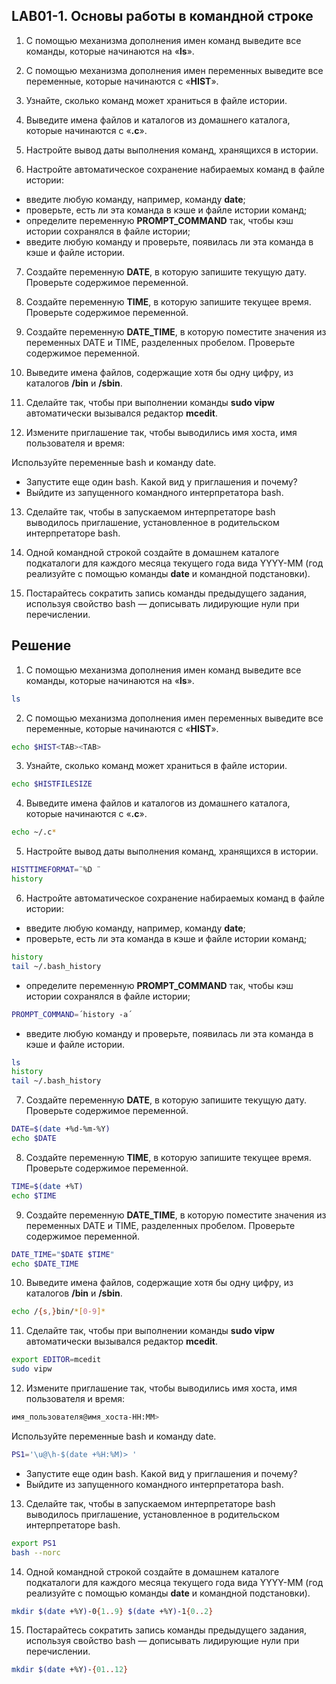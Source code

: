 ## LAB01-1. Основы работы в командной строке

1. С помощью механизма дополнения имен команд выведите все команды, которые начинаются на «**ls**».

2. С помощью механизма дополнения имен переменных выведите все переменные, которые начинаются с «**HIST**».

3. Узнайте, сколько команд может храниться в файле истории.

4. Выведите имена файлов и каталогов из домашнего каталога, которые начинаются с «**.c**».

5. Настройте вывод даты выполнения команд, хранящихся в истории.

6. Настройте автоматическое сохранение набираемых команд в файле истории:

- введите любую команду, например, команду **date**;
- проверьте, есть ли эта команда в кэше и файле истории команд;
- определите переменную **PROMPT_COMMAND** так, чтобы кэш истории сохранялся в файле истории;
- введите любую команду и проверьте,  появилась ли эта команда в кэше и файле истории.

7. Создайте переменную **DATE**, в которую запишите текущую дату. Проверьте содержимое переменной.

8. Создайте переменную **TIME**, в которую запишите текущее время. Проверьте содержимое переменной.

9. Создайте переменную **DATE_TIME**, в которую поместите значения из переменных DATE и TIME, разделенных пробелом. Проверьте содержимое переменной.

10. Выведите имена файлов, содержащие хотя бы одну цифру, из каталогов **/bin** и **/sbin**.


11. Сделайте так, чтобы при выполнении команды **sudo vipw** автоматически вызывался редактор **mcedit**.

12. Измените приглашение так, чтобы выводились имя хоста, имя пользователя и время:

Используйте переменные bash и команду date.

- Запустите еще один bash. Какой вид у приглашения и почему?
- Выйдите из запущенного командного интерпретатора bash.

13. Сделайте так, чтобы в запускаемом интерпретаторе bash выводилось приглашение, установленное в родительском интерпретаторе bash.

14. Одной командной строкой создайте в домашнем каталоге подкаталоги для каждого месяца текущего года вида YYYY-MM (год реализуйте с помощью команды **date** и командной подстановки).

15. Постарайтесь сократить запись команды предыдущего задания, используя свойство bash — дописывать лидирующие нули при перечислении.


## Решение

1. С помощью механизма дополнения имен команд выведите все команды, которые начинаются на «**ls**».

```bash
ls
```

2. С помощью механизма дополнения имен переменных выведите все переменные, которые начинаются с «**HIST**».


```bash
echo $HIST<TAB><TAB>
```

3. Узнайте, сколько команд может храниться в файле истории.

```bash
echo $HISTFILESIZE
```

4. Выведите имена файлов и каталогов из домашнего каталога, которые начинаются с «**.c**».

```bash
echo ~/.c*
```

5. Настройте вывод даты выполнения команд, хранящихся в истории.

```bash
HISTTIMEFORMAT=¨%D ¨
history
```


6. Настройте автоматическое сохранение набираемых команд в файле истории:

- введите любую команду, например, команду **date**;
- проверьте, есть ли эта команда в кэше и файле истории команд;

```bash
history
tail ~/.bash_history
```

- определите переменную **PROMPT_COMMAND** так, чтобы кэш истории сохранялся в файле истории;

```bash
PROMPT_COMMAND=´history -a´
```

- введите любую команду и проверьте,  появилась ли эта команда в кэше и файле истории.

```bash
ls
history
tail ~/.bash_history
```

7. Создайте переменную **DATE**, в которую запишите текущую дату. Проверьте содержимое переменной.

```bash
DATE=$(date +%d-%m-%Y)
echo $DATE
```

8. Создайте переменную **TIME**, в которую запишите текущее время. Проверьте содержимое переменной.

```bash
TIME=$(date +%T)
echo $TIME
```

9. Создайте переменную **DATE_TIME**, в которую поместите значения из переменных DATE и TIME, разделенных пробелом. Проверьте содержимое переменной.

```bash
DATE_TIME="$DATE $TIME"
echo $DATE_TIME
```

10.  Выведите имена файлов, содержащие хотя бы одну цифру, из каталогов **/bin** и **/sbin**.

```bash
echo /{s,}bin/*[0-9]*
```


11.  Сделайте так, чтобы при выполнении команды **sudo vipw** автоматически вызывался редактор **mcedit**.

```bash
export EDITOR=mcedit
sudo vipw
```

12. Измените приглашение так, чтобы выводились имя хоста, имя пользователя и время:

```bash
имя_пользователя@имя_хоста-HH:MM>
```

Используйте переменные bash и команду date.

```bash
PS1='\u@\h-$(date +%H:%M)> '
```

- Запустите еще один bash. Какой вид у приглашения и почему?
- Выйдите из запущенного командного интерпретатора bash.

13. Сделайте так, чтобы в запускаемом интерпретаторе bash выводилось приглашение, установленное в родительском интерпретаторе bash.

```bash
export PS1
bash --norc
```

14. Одной командной строкой создайте в домашнем каталоге подкаталоги для каждого месяца текущего года вида YYYY-MM (год реализуйте с помощью команды **date** и командной подстановки).

```bash
mkdir $(date +%Y)-0{1..9} $(date +%Y)-1{0..2}
```

15. Постарайтесь сократить запись команды предыдущего задания, используя свойство bash — дописывать лидирующие нули при перечислении.

```bash
mkdir $(date +%Y)-{01..12}
```
